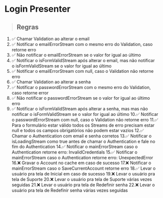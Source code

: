 # Login Presenter

> ## Regras
1. ✅ Chamar Validation ao alterar o email
2. ✅ Notificar o emailErrorStream com o mesmo erro do Validation, caso retorne erro
3. ✅ Não notificar o emailErrorStream se o valor for igual ao último
4. ✅ Notificar o isFormValidStream após alterar o email, mas não notificar o isFormValidStream se o valor for igual ao último
5. ✅ Notificar o emailErrorStream com null, caso o Validation não retorne erro
6. ✅ Chamar Validation ao alterar a senha
7. ✅ Notificar o passwordErrorStream com o mesmo erro do Validation, caso retorne error
8. ✅ Não notificar o passwordErrorStream se o valor for igual ao último erro
9. ✅ Notificar o isFormValidStream após alterar a senha, mas mas não notificar o isFormValidStream se o valor for igual ao último
10.✅ Notificar o passwordErrorStream com null, caso o Validation não retorne erro
11.✅ Para o formulário estar válido todos os Streams de erro precisam estar null e todos os campos obrigatórios não podem estar vazios
12.✅ Chamar o Authentication com email e senha corretos
13.✅ Notificar o isLoadingStream como true antes de chamar o Authentication e fale no fim do Authentication
14.✅ Notificar o mainErrorStream caso o Authentication retorne erro: InvalidCredentials 
15.✅ Notificar o mainErrorStream caso o Authentication retorne erro: UnexpectedError
16.❌ Gravar o Account no cache em caso de sucesso
17.❌ Notificar o mainErrorStream caso o SaveCurrentAccount retorne erro
18.✅ Levar o usuário pra tela de Inicial em caso de sucesso
19.❌ Levar o usuário pra tela de Suporte
20.❌ Levar o usuário pra tela de Suporte várias vezes seguidas
21.❌ Levar o usuário pra tela de Redefinir senha
22.❌ Levar o usuário pra tela de Redefinir senha várias vezes seguidas